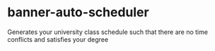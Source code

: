 # banner-auto-scheduler
Generates your university class schedule such that there are no time conflicts and satisfies your degree
